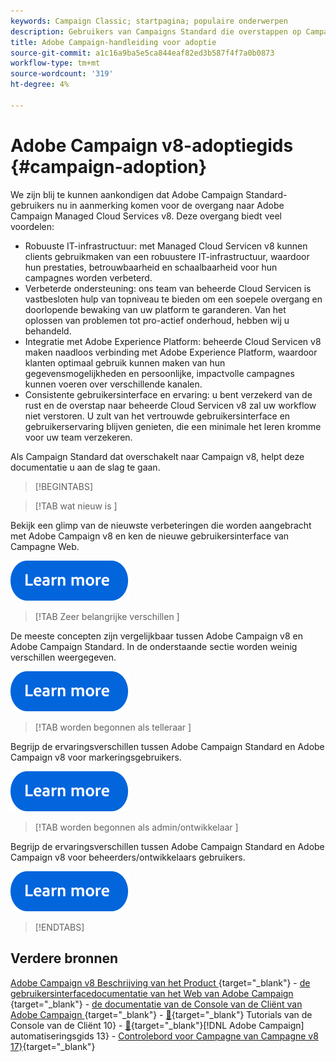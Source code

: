 ```yaml
---
keywords: Campaign Classic; startpagina; populaire onderwerpen
description: Gebruikers van Campaigns Standard die overstappen op Campagne v8 leren hoe ze aan de slag kunnen gaan.
title: Adobe Campaign-handleiding voor adoptie
source-git-commit: a1c16a9ba5e5ca844eaf82ed3b587f4f7a0b0873
workflow-type: tm+mt
source-wordcount: '319'
ht-degree: 4%

---
```


# Adobe Campaign v8-adoptiegids {#campaign-adoption}


We zijn blij te kunnen aankondigen dat Adobe Campaign Standard-gebruikers nu in aanmerking komen voor de overgang naar Adobe Campaign Managed Cloud Services v8. Deze overgang biedt veel voordelen:

* Robuuste IT-infrastructuur: met Managed Cloud Servicen v8 kunnen clients gebruikmaken van een robuustere IT-infrastructuur, waardoor hun prestaties, betrouwbaarheid en schaalbaarheid voor hun campagnes worden verbeterd.
* Verbeterde ondersteuning: ons team van beheerde Cloud Servicen is vastbesloten hulp van topniveau te bieden om een soepele overgang en doorlopende bewaking van uw platform te garanderen. Van het oplossen van problemen tot pro-actief onderhoud, hebben wij u behandeld.
* Integratie met Adobe Experience Platform: beheerde Cloud Servicen v8 maken naadloos verbinding met Adobe Experience Platform, waardoor klanten optimaal gebruik kunnen maken van hun gegevensmogelijkheden en persoonlijke, impactvolle campagnes kunnen voeren over verschillende kanalen.
* Consistente gebruikersinterface en ervaring: u bent verzekerd van de rust en de overstap naar beheerde Cloud Servicen v8 zal uw workflow niet verstoren. U zult van het vertrouwde gebruikersinterface en gebruikerservaring blijven genieten, die een minimale het leren kromme voor uw team verzekeren.

Als Campaign Standard dat overschakelt naar Campaign v8, helpt deze documentatie u aan de slag te gaan.

>[!BEGINTABS]

>[!TAB  wat nieuw is ]

Bekijk een glimp van de nieuwste verbeteringen die worden aangebracht met Adobe Campaign v8 en ken de nieuwe gebruikersinterface van Campagne Web.

[![afbeelding](../v8/assets/do-not-localize/learn-more-button.svg)](get-started/overview.md)


>[!TAB  Zeer belangrijke verschillen ]

De meeste concepten zijn vergelijkbaar tussen Adobe Campaign v8 en Adobe Campaign Standard. In de onderstaande sectie worden weinig verschillen weergegeven.

[![afbeelding](../v8/assets/do-not-localize/learn-more-button.svg)](get-started/overview.md#experiences)

>[!TAB  worden begonnen als telleraar ]

Begrijp de ervaringsverschillen tussen Adobe Campaign Standard en Adobe Campaign v8 voor markeringsgebruikers.

[![afbeelding](../v8/assets/do-not-localize/learn-more-button.svg)](get-started/marketers.md)

>[!TAB  worden begonnen als admin/ontwikkelaar ]

Begrijp de ervaringsverschillen tussen Adobe Campaign Standard en Adobe Campaign v8 voor beheerders/ontwikkelaars gebruikers.

[![afbeelding](../v8/assets/do-not-localize/learn-more-button.svg)](get-started/admin-developers.md)

>[!ENDTABS]

<!--
## Explore the documentation

<table style="table-layout:auto">
  <tr style="border: 0;">
    <td>
      <img src="../v8/assets/do-not-localize/icon-start.svg" width="35px">
    <br/>
      <strong>Get started</strong><br/><a href="../v8/start/campaign-ui.md">User interface</a> - <a href="../v8/start/ac-components.md">Components & processes</a> - <a href="../v8/start/v7-to-v8.md">From Classic v7 to v8</a> - <a href="../v8/start/campaign-faq.md">FAQ</a>
    </td>
    <td>
      <img src="../v8/assets/do-not-localize/icon-experience.svg" width="35px">
    <br/>
      <strong>Customer's experience</strong><br/><a href="../automation/workflow/about-workflows.md" target="_blank">Automate with workflows</a> - <a href="../automation/campaigns/set-up-campaigns.md" target="_blank">Campaign orchestration</a> - <a href="../v8/interaction/interaction.md">Decision management</a> - <a href="../v8/send/personalize.md">Personalization</a>
    </td>
    <td>
      <img src="../v8/assets/do-not-localize/icon-send.svg" width="35px">
    <br/>
      <strong>Send messages</strong><br/><a href="../v8/start/create-message.md">Get started</a> - <a href="../v8/send/preview-and-proof.md">Preview & proofs</a> - <a href="../v8/send/predictive.md">Send-time optimization</a> - <a href="../v8/reporting/gs-reporting.md">Reporting & analytics</a>
    </td>
  </tr>
  <tr style="border: 0;">
    <td>
      <img src="../v8/assets/do-not-localize/icon_profile-audience.svg" width="35px">
    <br/>
      <strong>Profiles & audiences</strong><br/><a href="../v8/audiences/create-profiles.md">Add profiles</a> - <a href="../v8/audiences/create-audiences.md">Create audiences</a> - <a href="../v8/start/subscriptions.md">Manage subscriptions</a> - <a href="../v8/start/privacy.md">Privacy</a>
    </td>
    <td>
      <img src="../v8/assets/do-not-localize/icon-configure.svg" width="35px">
    <br/>
      <strong>Architecture & configuration</strong><br/><a href="../v8/architecture/architecture.md">Architecture</a> - <a href="../v8/start/implement.md">Campaign v8 implementation</a> - <a href="../v8/connect/integration.md">Connect with other solutions</a> - <a href="../v8/start/gs-permissions.md">Users & permissions</a>
    </td>
    <td>
      <img src="../v8/assets/do-not-localize/icon-dev.svg" width="35px">
    <br/>
      <strong>Developer resources</strong><br/><a href="../v8/dev/datamodel.md">Campaign v8 datamodel</a> - <a href="../v8/dev/schemas.md">Schemas</a> - <a href="../v8/dev/api.md">APIs</a>
    </td>
  </tr>
</table> -->

## Verdere bronnen

[ Adobe Campaign v8 Beschrijving van het Product ](https://helpx.adobe.com/nl/legal/product-descriptions/adobe-campaign-managed-cloud-services.html){target="_blank"}  - [ de gebruikersinterfacedocumentatie van het Web van Adobe Campaign ](https://experienceleague.adobe.com/docs/campaign-web/v8/campaign-web-home.html){target="_blank"}  - [ de documentatie van de Console van de Cliënt van Adobe Campaign ](https://experienceleague.adobe.com/en/docs/campaign/campaign-v8/campaign-home){target="_blank"}  - [&#128279;](https://experienceleague.adobe.com/docs/control-panel/using/discover-control-panel/key-features.html?lang=nl){target="_blank"} Tutorials van de Console van de Cliënt 10&rbrace;  - [&#128279;](https://experienceleague.adobe.com/docs/campaign/automation/home.html){target="_blank"}[!DNL Adobe Campaign]  automatiseringsgids 13&rbrace;  - [ Controlebord voor Campagne van Campagne v8 17&rbrace;](https://experienceleague.adobe.com/docs/campaign-learn/tutorials/overview.html){target="_blank"}

